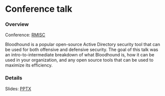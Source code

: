 # Conference talk

### Overview

Conference: [RMISC](https://rmisc.org/)

Bloodhound is a popular open-source Active Directory security tool that can be used for both offensive and defensive security. The goal of this talk was an intro-to-intermediate breakdown of what Bloodhound is, how it can be used in your organization, and any open source tools that can be used to maximize its efficiency.

### Details

Slides: [PPTX](RMISC_bloodhound-use-and-abuse.pptx)
